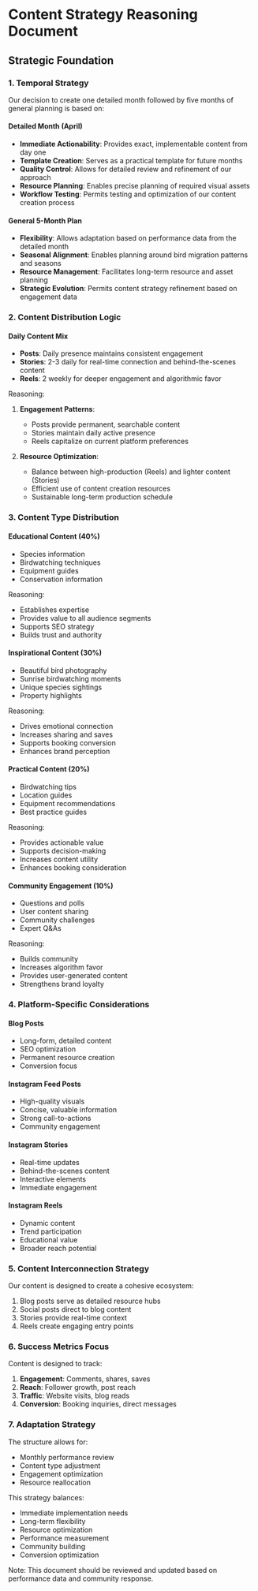 # Content Strategy Reasoning Document

## Strategic Foundation

### 1. Temporal Strategy
Our decision to create one detailed month followed by five months of general planning is based on:

#### Detailed Month (April)
- **Immediate Actionability**: Provides exact, implementable content from day one
- **Template Creation**: Serves as a practical template for future months
- **Quality Control**: Allows for detailed review and refinement of our approach
- **Resource Planning**: Enables precise planning of required visual assets
- **Workflow Testing**: Permits testing and optimization of our content creation process

#### General 5-Month Plan
- **Flexibility**: Allows adaptation based on performance data from the detailed month
- **Seasonal Alignment**: Enables planning around bird migration patterns and seasons
- **Resource Management**: Facilitates long-term resource and asset planning
- **Strategic Evolution**: Permits content strategy refinement based on engagement data

### 2. Content Distribution Logic

#### Daily Content Mix
- **Posts**: Daily presence maintains consistent engagement
- **Stories**: 2-3 daily for real-time connection and behind-the-scenes content
- **Reels**: 2 weekly for deeper engagement and algorithmic favor

Reasoning:
1. **Engagement Patterns**: 
   - Posts provide permanent, searchable content
   - Stories maintain daily active presence
   - Reels capitalize on current platform preferences

2. **Resource Optimization**:
   - Balance between high-production (Reels) and lighter content (Stories)
   - Efficient use of content creation resources
   - Sustainable long-term production schedule

### 3. Content Type Distribution

#### Educational Content (40%)
- Species information
- Birdwatching techniques
- Equipment guides
- Conservation information

Reasoning:
- Establishes expertise
- Provides value to all audience segments
- Supports SEO strategy
- Builds trust and authority

#### Inspirational Content (30%)
- Beautiful bird photography
- Sunrise birdwatching moments
- Unique species sightings
- Property highlights

Reasoning:
- Drives emotional connection
- Increases sharing and saves
- Supports booking conversion
- Enhances brand perception

#### Practical Content (20%)
- Birdwatching tips
- Location guides
- Equipment recommendations
- Best practice guides

Reasoning:
- Provides actionable value
- Supports decision-making
- Increases content utility
- Enhances booking consideration

#### Community Engagement (10%)
- Questions and polls
- User content sharing
- Community challenges
- Expert Q&As

Reasoning:
- Builds community
- Increases algorithm favor
- Provides user-generated content
- Strengthens brand loyalty

### 4. Platform-Specific Considerations

#### Blog Posts
- Long-form, detailed content
- SEO optimization
- Permanent resource creation
- Conversion focus

#### Instagram Feed Posts
- High-quality visuals
- Concise, valuable information
- Strong call-to-actions
- Community engagement

#### Instagram Stories
- Real-time updates
- Behind-the-scenes content
- Interactive elements
- Immediate engagement

#### Instagram Reels
- Dynamic content
- Trend participation
- Educational value
- Broader reach potential

### 5. Content Interconnection Strategy

Our content is designed to create a cohesive ecosystem:
1. Blog posts serve as detailed resource hubs
2. Social posts direct to blog content
3. Stories provide real-time context
4. Reels create engaging entry points

### 6. Success Metrics Focus

Content is designed to track:
1. **Engagement**: Comments, shares, saves
2. **Reach**: Follower growth, post reach
3. **Traffic**: Website visits, blog reads
4. **Conversion**: Booking inquiries, direct messages

### 7. Adaptation Strategy

The structure allows for:
- Monthly performance review
- Content type adjustment
- Engagement optimization
- Resource reallocation

This strategy balances:
- Immediate implementation needs
- Long-term flexibility
- Resource optimization
- Performance measurement
- Community building
- Conversion optimization

Note: This document should be reviewed and updated based on performance data and community response. 